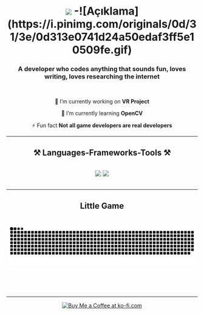 

<h1 align="center">
    <img src="https://readme-typing-svg.herokuapp.com/?font=Righteous&size=35&center=true&vCenter=true&width=500&height=70&duration=4000&lines=Hi+There!+👋;+I'm+Mahir+Teymurlu;" />
    -![Açıklama](https://i.pinimg.com/originals/0d/31/3e/0d313e0741d24a50edaf3ff5e10509fe.gif)
</h1>

<h3 align="center">A developer who codes anything that sounds fun, loves writing, loves researching the internet</h3>

<br/>

<div align="center">
 
 🔭 I’m currently working on **VR Project**
 
 🌱 I’m currently learning **OpenCV**

⚡ Fun fact **Not all game developers are real developers**

 </div>


 <hr/>
 
<h2 align="center">⚒️ Languages-Frameworks-Tools ⚒️</h2>
<br/>
<div align="center">
    <img src="https://skillicons.dev/icons?i=unity,cs,cpp,firebase,ai,py,unreal,html,css" />
    <img src="https://skillicons.dev/icons?i=" /><br>
</div>

<br/>
<hr/>

<div align="center">
  <h2>Little Game</h2>
  <br>
  <img alt="A Snake Eat Projects" src="https://raw.githubusercontent.com/salesp07/salesp07/output/github-contribution-grid-snake.svg" />
  
  <br/><br/><br/>
</div>

<hr/>



<div align="center">
<a href='https://buymeacoffee.com/mahirteymurlu' target='_blank'><img height='64' style='border:0px;height:64px;' src='https://storage.ko-fi.com/cdn/kofi1.png?v=3' border='0' alt='Buy Me a Coffee at ko-fi.com' /></a>
</div>

<br/>
